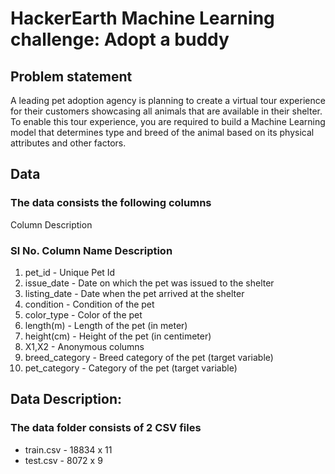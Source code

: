 # HackerEarth Machine Learning challenge: Adopt a buddy
## Problem statement
A leading pet adoption agency is planning to create a virtual tour experience for their customers showcasing all animals that are available in their shelter. To enable this tour 
experience, you are required to build a Machine Learning model that determines type and breed of the animal based on its physical attributes and other factors.

## Data
### The data consists the following columns

Column Description
### Sl No.	Column Name	Description
1) pet_id -	Unique Pet Id
2) issue_date -	Date on which the pet was issued to the shelter
3) listing_date -	Date when the pet arrived at the shelter
4) condition -	Condition of the pet
5) color_type -	Color of the pet
6) length(m) -	Length of the pet (in meter)
7) height(cm) -	Height of the pet (in centimeter)
8) X1,X2 -	Anonymous columns
9) breed_category -	Breed category of the pet (target variable)
10) pet_category -	Category of the pet (target variable)

## Data Description:
### The data folder consists of 2 CSV files

* train.csv - 18834 x 11
* test.csv - 8072 x 9
